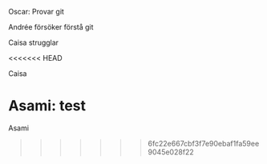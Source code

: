 Oscar:
Provar git

Andrée
försöker förstå git

Caisa strugglar

<<<<<<< HEAD

Caisa



Asami:
test
=======
Asami
>>>>>>> 6fc22e667cbf3f7e90ebaf1fa59ee9045e028f22
